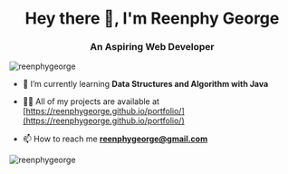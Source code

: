 <h1 align="center">Hey there 👋, I'm Reenphy George</h1>
<h3 align="center">An Aspiring Web Developer</h3>

<p align="left"> <img src="https://komarev.com/ghpvc/?username=reenphygeorge&label=Spectators%20%F0%9F%91%80&color=0e75b6&style=flat" alt="reenphygeorge" /> </p>

- 🌱 I’m currently learning **Data Structures and Algorithm with Java**

- 👨‍💻 All of my projects are available at [https://reenphygeorge.github.io/portfolio/](https://reenphygeorge.github.io/portfolio/)

- 📫 How to reach me **reenphygeorge@gmail.com**

<p><img align="center" src="https://github-readme-stats.vercel.app/api/top-langs?username=reenphygeorge&show_icons=true&theme=highcontrast&locale=en&layout=compact" alt="reenphygeorge" /></p>
